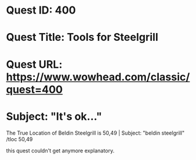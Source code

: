 # Quest ID: 400
# Quest Title: Tools for Steelgrill
# Quest URL: https://www.wowhead.com/classic/quest=400
# Subject: "It's ok..."
The True Location of Beldin Steelgrill is 50,49 | Subject: "beldin steelgrill"
/tloc 50,49

this quest couldn't get anymore explanatory.